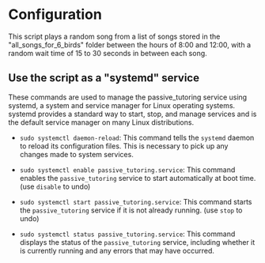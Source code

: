 # Configuration

This script plays a random song from a list of songs stored in the "all_songs_for_6_birds" folder between the hours of 8:00 and 12:00, with a random wait time of 15 to 30 seconds in between each song.

## Use the script as a "systemd" service  
These commands are used to manage the passive_tutoring service using systemd, a system and service manager for Linux operating systems. systemd provides a standard way to start, stop, and manage services and is the default service manager on many Linux distributions.

- `sudo systemctl daemon-reload`: This command tells the `systemd` daemon to reload its configuration files. This is necessary to pick up any changes made to system services.

- `sudo systemctl enable passive_tutoring.service`: This command enables the `passive_tutoring` service to start automatically at boot time. (use `disable` to undo)

- `sudo systemctl start passive_tutoring.service`: This command starts the `passive_tutoring` service if it is not already running. (use `stop` to undo) 

- `sudo systemctl status passive_tutoring.service`: This command displays the status of the `passive_tutoring` service, including whether it is currently running and any errors that may have occurred.
